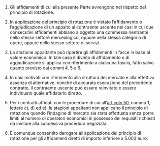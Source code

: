 1. Gli affidamenti di cui alla presente Parte avvengono nel rispetto del principio di rotazione.

2. In applicazione del principio di rotazione è vietato l’affidamento o l’aggiudicazione di un appalto al contraente uscente nei casi in cui due consecutivi affidamenti abbiano a oggetto una commessa rientrante nello stesso settore merceologico, oppure nella stessa categoria di opere, oppure nello stesso settore di servizi.

3. La stazione appaltante può ripartire gli affidamenti in fasce in base al valore economico. In tale caso il divieto di affidamento o di aggiudicazione si applica con riferimento a ciascuna fascia, fatto salvo quanto previsto dai commi 4, 5 e 6.

4. In casi motivati con riferimento alla struttura del mercato e alla effettiva assenza di alternative, nonché di accurata esecuzione del precedente contratto, il contraente uscente può essere reinvitato o essere individuato quale affidatario diretto.

5. Per i contratti affidati con le procedure di cui all’[articolo 50](/index.html?article=articolo-50&version=1), comma 1, lettere c), d) ed e), le stazioni appaltanti non applicano il principio di rotazione quando l’indagine di mercato sia stata effettuata senza porre limiti al numero di operatori economici in possesso dei requisiti richiesti da invitare alla successiva procedura negoziata.

6. È comunque consentito derogare all’applicazione del principio di rotazione per gli affidamenti diretti di importo inferiore a 5.000 euro.